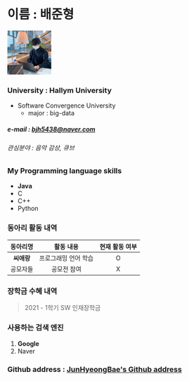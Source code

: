 # 이름 : 배준형
<img src = bjh.jpg height=100 width=100>

### University : Hallym University
+ Software Convergence University
  + major : big-data
##### e-mail : bjh5438@naver.com
###### 관심분야 : 음악 감상, 큐브


### My Programming language skills

* **Java**
* C
* C++
* Python


### 동아리 활동 내역

|동아리명|활동 내용|현재 활동 여부|
|:---:|:---:|:---:|
|**씨애랑**|프로그래밍 언어 학습|O|
|공모자들|공모전 참여|X|


### 장학금 수혜 내역

> 2021 - 1학기 SW 인재장학금


### 사용하는 검색 엔진

1. __Google__
2. Naver


### Github address : [JunHyeongBae's Github address](https://github.com/JunHyeongBae)
